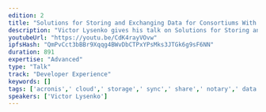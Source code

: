 ```yaml
---
edition: 2
title: "Solutions for Storing and Exchanging Data for Consortiums With Real Use Cases"
description: "Victor Lysenko gives his talk on Solutions for Storing and Exchanging Data for Consortiums With Real Use Cases."
youtubeUrl: "https://youtu.be/CdK4rayVOvw"
ipfsHash: "QmPvCct3bBBr9Xqqg4BWvDbCTPxYPsMks3JTGk6g9sF6NN"
duration: 891
expertise: "Advanced"
type: "Talk"
track: "Developer Experience"
keywords: []
tags: ['acronis',' cloud',' storage',' sync',' share',' notary',' data',' certificate',' authority',' pow',' architecture',' banks',' healthcare',' advertising',' trust',' consultants','Developer Experience']
speakers: ['Victor Lysenko']
---
```

